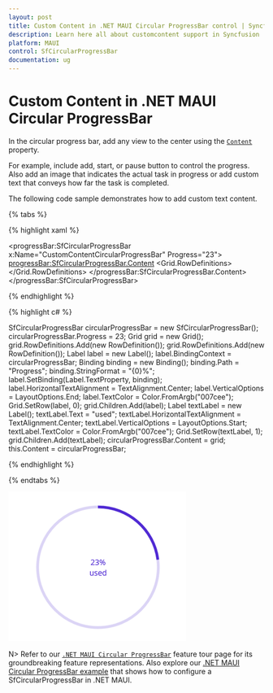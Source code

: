 ```yaml
---
layout: post
title: Custom Content in .NET MAUI Circular ProgressBar control | Syncfusion
description: Learn here all about customcontent support in Syncfusion .NET MAUI Circular ProgressBar control, its elements and more.
platform: MAUI
control: SfCircularProgressBar
documentation: ug
---
```


# Custom Content in .NET MAUI Circular ProgressBar

In the circular progress bar, add any view to the center using the [`Content`](https://help.syncfusion.com/cr/maui/Syncfusion.Maui.ProgressBar.SfCircularProgressBar.html#Syncfusion_Maui_ProgressBar_SfCircularProgressBar_Content) property. 

For example, include add, start, or pause button to control the progress. Also add an image that indicates the actual task in progress or add custom text that conveys how far the task is completed. 

The following code sample demonstrates how to add custom text content.

{% tabs %} 

{% highlight xaml %}

<progressBar:SfCircularProgressBar x:Name="CustomContentCircularProgressBar" 
                                   Progress="23">
    <progressBar:SfCircularProgressBar.Content>
        <Grid>
            <Grid.RowDefinitions>
                <RowDefinition />
                <RowDefinition />
            </Grid.RowDefinitions>
            <Label TextColor="#007cee"  
                   Text="{Binding Source={x:Reference CustomContentCircularProgressBar},Path=Progress,StringFormat='{0}%'}"
                   HorizontalTextAlignment="Center" 
                   VerticalTextAlignment="End">
            </Label>
            <Label Grid.Row="1" 
                   TextColor="#007cee" 
                   Text="used" 
                   VerticalOptions="Start" 
                   HorizontalTextAlignment="Center" 
                   VerticalTextAlignment="Start">
            </Label>
        </Grid>
    </progressBar:SfCircularProgressBar.Content>
</progressBar:SfCircularProgressBar>

{% endhighlight %}

{% highlight c# %}

SfCircularProgressBar circularProgressBar = new SfCircularProgressBar();
circularProgressBar.Progress = 23;
Grid grid = new Grid();
grid.RowDefinitions.Add(new RowDefinition());
grid.RowDefinitions.Add(new RowDefinition());
Label label = new Label();
label.BindingContext = circularProgressBar;
Binding binding = new Binding();
binding.Path = "Progress";
binding.StringFormat = "{0}%";
label.SetBinding(Label.TextProperty, binding);
label.HorizontalTextAlignment = TextAlignment.Center;
label.VerticalOptions = LayoutOptions.End;
label.TextColor = Color.FromArgb("007cee");
Grid.SetRow(label, 0);
grid.Children.Add(label);
Label textLabel = new Label();
textLabel.Text = "used";
textLabel.HorizontalTextAlignment = TextAlignment.Center;
textLabel.VerticalOptions = LayoutOptions.Start;
textLabel.TextColor = Color.FromArgb("007cee");
Grid.SetRow(textLabel, 1);
grid.Children.Add(textLabel);
circularProgressBar.Content = grid;
this.Content = circularProgressBar;

{% endhighlight %}

{% endtabs %} 

![.NET MAUI Circular ProgressBar with custom content](images/custom-content/content.png)

N> Refer to our [`.NET MAUI Circular ProgressBar`](https://www.syncfusion.com/maui-controls/maui-progressbar) feature tour page for its groundbreaking feature representations. Also explore our [.NET MAUI Circular ProgressBar example](https://github.com/syncfusion/maui-demos/) that shows how to configure a SfCircularProgressBar in .NET MAUI.